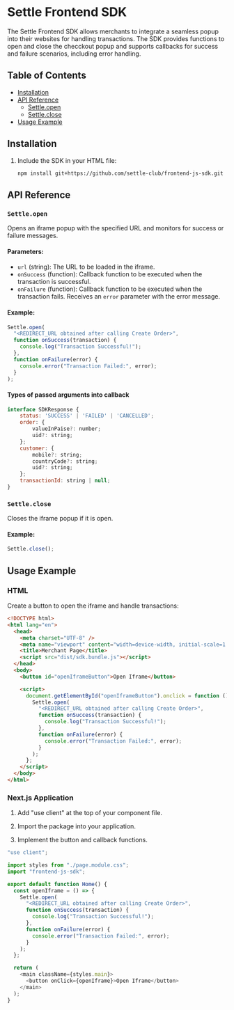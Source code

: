 # Settle Frontend SDK

The Settle Frontend SDK allows merchants to integrate a seamless popup into their websites for handling transactions. The SDK provides functions to open and close the checckout popup and supports callbacks for success and failure scenarios, including error handling.

## Table of Contents

- [Installation](#installation)
- [API Reference](#api-reference)
  - [Settle.open](#settleopen)
  - [Settle.close](#settleclose)
- [Usage Example](#usage-example)

## Installation

1. Include the SDK in your HTML file:

   ```bash
   npm install git+https://github.com/settle-club/frontend-js-sdk.git
   ```

## API Reference

### `Settle.open`

Opens an iframe popup with the specified URL and monitors for success or failure messages.

#### Parameters:

- `url` (string): The URL to be loaded in the iframe.
- `onSuccess` (function): Callback function to be executed when the transaction is successful.
- `onFailure` (function): Callback function to be executed when the transaction fails. Receives an `error` parameter with the error message.

#### Example:

```javascript
Settle.open(
  "<REDIRECT_URL obtained after calling Create Order>",
  function onSuccess(transaction) {
    console.log("Transaction Successful!");
  },
  function onFailure(error) {
    console.error("Transaction Failed:", error);
  }
);
```

#### Types of passed arguments into callback

```javascript
interface SDKResponse {
    status: 'SUCCESS' | 'FAILED' | 'CANCELLED';
    order: {
        valueInPaise?: number;
        uid?: string;
    };
    customer: {
        mobile?: string;
        countryCode?: string;
        uid?: string;
    };
    transactionId: string | null;
}
```

### `Settle.close`

Closes the iframe popup if it is open.

#### Example:

```javascript
Settle.close();
```

## Usage Example

### HTML

Create a button to open the iframe and handle transactions:

```html
<!DOCTYPE html>
<html lang="en">
  <head>
    <meta charset="UTF-8" />
    <meta name="viewport" content="width=device-width, initial-scale=1.0" />
    <title>Merchant Page</title>
    <script src="dist/sdk.bundle.js"></script>
  </head>
  <body>
    <button id="openIframeButton">Open Iframe</button>

    <script>
      document.getElementById("openIframeButton").onclick = function () {
        Settle.open(
          "<REDIRECT_URL obtained after calling Create Order>",
          function onSuccess(transaction) {
            console.log("Transaction Successful!");
          },
          function onFailure(error) {
            console.error("Transaction Failed:", error);
          }
        );
      };
    </script>
  </body>
</html>
```

### Next.js Application

1. Add "use client" at the top of your component file.

2. Import the package into your application.

3. Implement the button and callback functions.

```javascript
"use client";

import styles from "./page.module.css";
import "frontend-js-sdk";

export default function Home() {
  const openIframe = () => {
    Settle.open(
      "<REDIRECT_URL obtained after calling Create Order>",
      function onSuccess(transaction) {
        console.log("Transaction Successful!");
      },
      function onFailure(error) {
        console.error("Transaction Failed:", error);
      }
    );
  };

  return (
    <main className={styles.main}>
      <button onClick={openIframe}>Open Iframe</button>
    </main>
  );
}
```
